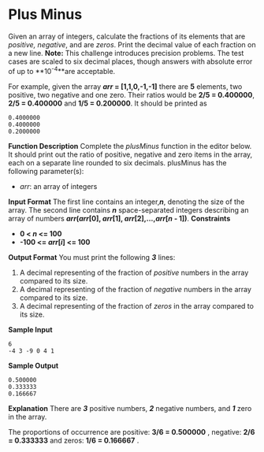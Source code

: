 # Plus Minus

Given an array of integers, calculate the fractions of its elements that are *positive, negative*, and are *zeros*. Print the decimal value of each fraction on a new line.
**Note:** This challenge introduces precision problems. The test cases are scaled to six decimal places, though answers with absolute error of up to **10<sup>-4</sup>**are acceptable.

For example, given the array ***arr* = [1,1,0,-1,-1]** there are **5** elements, two positive, two negative and one zero. Their ratios would be **2/5 = 0.400000**, **2/5 = 0.400000** and **1/5 = 0.200000**. It should be printed as

```
0.4000000
0.4000000
0.2000000
```
**Function Description**
Complete the *plusMinus* function in the editor below. It should print out the ratio of positive, negative and zero items in the array, each on a separate line rounded to six decimals.
plusMinus has the following parameter(s):

- *arr*: an array of integers

**Input Format**
The first line contains an integer,***n***, denoting the size of the array.
The second line contains ***n*** space-separated integers describing an array of numbers ***arr*(*arr*[0], *arr*[1], *arr*[2],...,*arr*[*n -* 1])**. 
**Constraints**

- **0 < *n* <= 100**
- **-100 <= *arr*[*i*] <= 100**

**Output Format**
You must print the following ***3*** lines:

1. A decimal representing of the fraction of *positive* numbers in the array compared to its size.
2. A decimal representing of the fraction of *negative* numbers in the array compared to its size.
3. A decimal representing of the fraction of *zeros* in the array compared to its size.

**Sample Input**
```
6
-4 3 -9 0 4 1
```
**Sample Output**
```
0.500000
0.333333
0.166667
```
**Explanation**
There are ***3*** positive numbers, ***2*** negative numbers, and ***1*** zero in the array.

The proportions of occurrence are positive: **3/6 = 0.500000** , negative: **2/6 = 0.333333** and zeros: **1/6 = 0.166667**
.